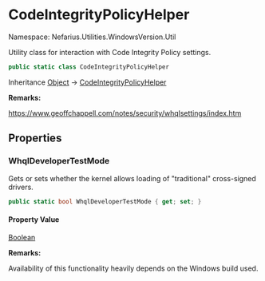 # CodeIntegrityPolicyHelper

Namespace: Nefarius.Utilities.WindowsVersion.Util

Utility class for interaction with Code Integrity Policy settings.

```csharp
public static class CodeIntegrityPolicyHelper
```

Inheritance [Object](https://docs.microsoft.com/en-us/dotnet/api/system.object) → [CodeIntegrityPolicyHelper](./nefarius.utilities.windowsversion.util.codeintegritypolicyhelper.md)

**Remarks:**

https://www.geoffchappell.com/notes/security/whqlsettings/index.htm

## Properties

### <a id="properties-whqldevelopertestmode"/>**WhqlDeveloperTestMode**

Gets or sets whether the kernel allows loading of "traditional" cross-signed drivers.

```csharp
public static bool WhqlDeveloperTestMode { get; set; }
```

#### Property Value

[Boolean](https://docs.microsoft.com/en-us/dotnet/api/system.boolean)<br>

**Remarks:**

Availability of this functionality heavily depends on the Windows build used.
